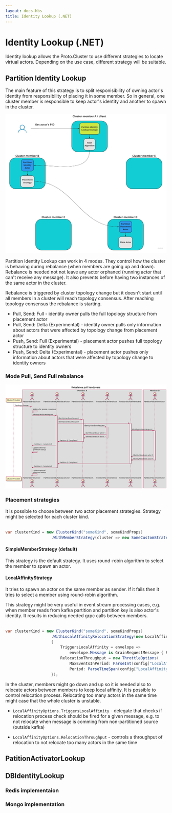 ```yaml
---
layout: docs.hbs
title: Identity Lookup (.NET)
---
```


# Identity Lookup (.NET)

Identity lookup allows the Proto.Cluster to use different strategies to locate virtual actors. Depending on the use case, different strategy will be suitable.

## Partition Identity Lookup

The main feature of this strategy is to split responisibility of owning actor's identity from responsibility of placing it in some member. So in general, one cluster member is responsible to keep actor's identity and another to spawn in the cluster.

![Parition Identity Lookup](images/partition-identity-lookup.jpg)

Partition Identity Lookup can work in 4 modes. They control how the cluster is behaving during rebalance (when members are going up and down). Rebalance is needed not not leave any actor orphaned (running actor that can't receive any message). It also prevents before having two instances of the same actor in the cluster.

Rebalance is triggered by cluster topology change but it doesn't start until all members in a cluster will reach topology consensus. After reaching topology consensus the rebalance is starting.

* Pull, Send: Full - identity owner pulls the full topology structure from placement actor
* Pull, Send: Delta (Experimental) - identity owner pulls only information about actors that were affected by topology change from placement actor
* Push, Send: Full (Experimental) - placement actor pushes full topology structure to identity owners
* Push, Send: Delta (Experimental) - placement actor pushes only information about actors that were affected by topology change to identity owners

### Mode Pull, Send Full rebalance

![Pull-full rebalance](images/rebalance-pull-handovers.png)

### Placement strategies

It is possible to choose between two actor placement strategies. Strategy might be selected for each cluster kind.

``` csharp

var clusterKind = new ClusterKind("someKind", someKindProps)
                    .WithMemberStrategy(cluster => new SomeCustomStrategy(cluster));

```

#### SimpleMemberStrategy (default)

This strategy is the default strategy. It uses round-robin algorithm to select the member to spawn an actor.

#### LocalAffinityStrategy

It tries to spawn an actor on the same member as sender. If it fails then it tries to select a member using round-robin algorithm.

This strategy might be very useful in event stream processing cases, e.g. when member reads from kafka partition and partition key is also actor's identity. It results in reducing needed grpc calls between members.

```csharp

var clusterKind = new ClusterKind("someKind", someKindProps)
                    .WithLocalAffinityRelocationStrategy(new LocalAffinityOptions
                    {
                        TriggersLocalAffinity = envelope => 
                            envelope.Message is GrainRequestMessage { RequestMessage: MessageTypeThatShouldTriggerRelocation },
                        RelocationThroughput = new ThrottleOptions(
                            MaxEventsInPeriod: ParseInt(config["LocalAffinityMaxEventsInPeriod"]),
                            Period: ParseTimeSpan(config["LocalAffinityPeriodSeconds"]))
                    });

```

In the cluster, members might go down and up so it is needed also to relocate actors between members to keep local affinity. It is possible to control relocation process. Relocating too many actors in the same time might case that the whole cluster is unstable.

* `LocalAffinityOptions.TriggersLocalAffinity` - delegate that checks if relocation process check should be fired for a given message, e.g. to not relocate when message is comming from non-partitioned source (outside kafka)

* `LocalAffinityOptions.RelocationThroughput` - controls a throughput of relocation to not relocate too many actors in the same time

## PatitionActivatorLookup

## DBIdentityLookup
  
### Redis implementaion

### Mongo implementation

